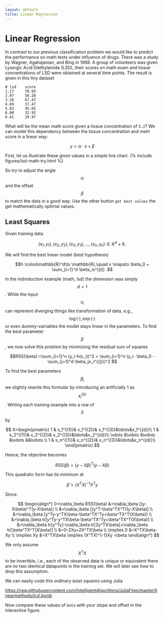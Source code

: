 ```yaml
---
layout: default
title: Linear Regression
---
```


Linear Regression
================

In contrast to our previous classification problem we would like to predict the performance on math tests under influence of drugs. There was a study by Wagner, Agahajanian, and Bing in 1968. A group of volunteers was given Lysergic Acid Diethylamide (LSD), their scores on math exam and tissue concentrations of LSD were obtained at several time points. The result is given in this tiny dataset 

	# lsd    score
	1.17     78.93
	2.97     58.20
	3.26     67.47
	4.69     37.47
	5.83     45.65
	6.00     32.92
	6.41     29.97


What will be the mean math score given a tissue concentration of `5.2`? We can model this dependency between the tissue concentration and meth score in a linear way:

$$y = \alpha\cdot x+\beta$$

First, let us illustrate these given values in a simple line chart.
{% include figures/lsd-math-try.html %}

So try to adjust the angle $$\alpha$$ and the offset $$\beta$$ to match the data in a good way. Use the other button `get best values` the get mathematically optimal values.

Least Squares
---------------
Given training data 

$$(x_1,y_1),(x_2,y_2),(x_3,y_3),\ldots, (x_n,y_n) \in \mathbb{R}^d\times \mathbb{R}.$$

We will find the best linear model (best hypothesis)

$$h \colon\mathbb{R}^d\to \mathbb{R},\quad x \mapsto \beta_0 + \sum_{i=1}^d \beta_ix^{(i)} .$$

In the indroduction example (math, lsd) the dimension was simply $$d=1$$.
While the input $$x_i$$ can represent diverging things like transformation of data, e.g.,  $$\log(\cdot),\exp(\cdot)$$ or even dummy-vairiables the model stays linear in the parameters. To find the best parameter $$\beta$$, we now solve this problem by minimizing the residual sum of squares

$$RSS(\beta):=\sum_{i=1}^n (y_i-h(x_i))^2 = \sum_{i=1}^n (y_i- \beta_0 - \sum_{j=1}^d \beta_jx_i^{(j)})^2 $$

To find the best parameters $$\beta_j$$ we slightly rewrite this formular by introducing an artificially 1 as $$x_i^{(0)}$$. Writing each training example into a row of $$X$$ by

$$
X=\begin{pmatrix}
1 & x_1^{(1)}& x_1^{(2)}& x_1^{(3)}&\ldots&x_1^{(d)}\\
1 & x_2^{(1)}& x_2^{(2)}& x_2^{(3)}&\ldots&x_2^{(d)}\\
\vdots &\vdots &\vdots &\vdots &&\vdots \\
1 & x_n^{(1)}& x_n^{(2)}& x_n^{(3)}&\ldots&x_n^{(d)}\\
\end{pmatrix}
$$

Hence, the objective becomes

$$RSS(\beta)=(y-X\beta)^T(y-X\beta)$$

This quadratic form has its minimum at 

$$\hat{\beta}=(X^TX)^{-1}X^Ty$$

Since:

$$
\begin{align*}
0=\nabla_\beta RSS(\beta)
&=\nabla_\beta [(y-X\beta)^T(y-X\beta)]
\\
&=\nabla_\beta [(y^T-\beta^TX^T)(y-X\beta)]
\\
&=\nabla_\beta [y^Ty-y^TX\beta-\beta^TX^Ty+\beta^TX^T(X\beta)]
\\
&=\nabla_\beta tr[y^Ty-y^TX\beta-\beta^TX^Ty+\beta^TX^T(X\beta)]
\\
&=\nabla_\beta tr[y^Ty]-\nabla_\beta tr[2y^TX\beta]+\nabla_\beta tr[\beta^TX^T(X\beta)]
\\
&=0-2Xy+2X^TX\beta
\\
\implies 0 &=X^TX\beta-Xy
\\
\implies Xy &=X^TX\beta \implies (X^TX)^{-1}Xy =\beta
\end{align*}
$$

We only assume $$X^TX$$ to be invertible, i.e., each of the observed data is unique or equivalent there are no two identical datapoints in the training set. We will later see how to drop this assumption.

We can easily code this *ordinary least squares* using Julia


<span class="gist">https://raw.githubusercontent.com/IntelligentAlgorithms/JuliaFiles/master/linearmethods/lcd.ipynb</span>

Now compare these values of `beta` with your slope and offset in the interactive figure.